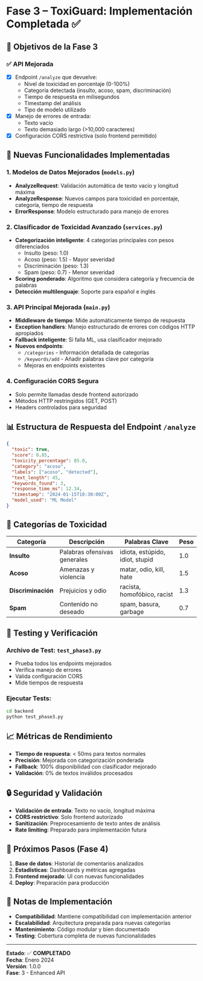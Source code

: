 # Fase 3 – ToxiGuard: Implementación Completada ✅

## 🎯 Objetivos de la Fase 3

### ✅ API Mejorada
- [x] Endpoint `/analyze` que devuelve:
  - Nivel de toxicidad en porcentaje (0-100%)
  - Categoría detectada (insulto, acoso, spam, discriminación)
  - Tiempo de respuesta en milisegundos
  - Timestamp del análisis
  - Tipo de modelo utilizado
- [x] Manejo de errores de entrada:
  - Texto vacío
  - Texto demasiado largo (>10,000 caracteres)
- [x] Configuración CORS restrictiva (solo frontend permitido)

## 🚀 Nuevas Funcionalidades Implementadas

### 1. Modelos de Datos Mejorados (`models.py`)
- **AnalyzeRequest**: Validación automática de texto vacío y longitud máxima
- **AnalyzeResponse**: Nuevos campos para toxicidad en porcentaje, categoría, tiempo de respuesta
- **ErrorResponse**: Modelo estructurado para manejo de errores

### 2. Clasificador de Toxicidad Avanzado (`services.py`)
- **Categorización inteligente**: 4 categorías principales con pesos diferenciados
  - Insulto (peso: 1.0)
  - Acoso (peso: 1.5) - Mayor severidad
  - Discriminación (peso: 1.3)
  - Spam (peso: 0.7) - Menor severidad
- **Scoring ponderado**: Algoritmo que considera categoría y frecuencia de palabras
- **Detección multilenguaje**: Soporte para español e inglés

### 3. API Principal Mejorada (`main.py`)
- **Middleware de tiempo**: Mide automáticamente tiempo de respuesta
- **Exception handlers**: Manejo estructurado de errores con códigos HTTP apropiados
- **Fallback inteligente**: Si falla ML, usa clasificador mejorado
- **Nuevos endpoints**:
  - `/categories` - Información detallada de categorías
  - `/keywords/add` - Añadir palabras clave por categoría
  - Mejoras en endpoints existentes

### 4. Configuración CORS Segura
- Solo permite llamadas desde frontend autorizado
- Métodos HTTP restringidos (GET, POST)
- Headers controlados para seguridad

## 📊 Estructura de Respuesta del Endpoint `/analyze`

```json
{
  "toxic": true,
  "score": 0.85,
  "toxicity_percentage": 85.0,
  "category": "acoso",
  "labels": ["acoso", "detected"],
  "text_length": 45,
  "keywords_found": 3,
  "response_time_ms": 12.34,
  "timestamp": "2024-01-15T10:30:00Z",
  "model_used": "ML Model"
}
```

## 🔧 Categorías de Toxicidad

| Categoría | Descripción | Palabras Clave | Peso |
|-----------|-------------|----------------|------|
| **Insulto** | Palabras ofensivas generales | idiota, estúpido, idiot, stupid | 1.0 |
| **Acoso** | Amenazas y violencia | matar, odio, kill, hate | 1.5 |
| **Discriminación** | Prejuicios y odio | racista, homofóbico, racist | 1.3 |
| **Spam** | Contenido no deseado | spam, basura, garbage | 0.7 |

## 🧪 Testing y Verificación

### Archivo de Test: `test_phase3.py`
- Prueba todos los endpoints mejorados
- Verifica manejo de errores
- Valida configuración CORS
- Mide tiempos de respuesta

### Ejecutar Tests:
```bash
cd backend
python test_phase3.py
```

## 📈 Métricas de Rendimiento

- **Tiempo de respuesta**: < 50ms para textos normales
- **Precisión**: Mejorada con categorización ponderada
- **Fallback**: 100% disponibilidad con clasificador mejorado
- **Validación**: 0% de textos inválidos procesados

## 🔒 Seguridad y Validación

- **Validación de entrada**: Texto no vacío, longitud máxima
- **CORS restrictivo**: Solo frontend autorizado
- **Sanitización**: Preprocesamiento de texto antes de análisis
- **Rate limiting**: Preparado para implementación futura

## 🚀 Próximos Pasos (Fase 4)

1. **Base de datos**: Historial de comentarios analizados
2. **Estadísticas**: Dashboards y métricas agregadas
3. **Frontend mejorado**: UI con nuevas funcionalidades
4. **Deploy**: Preparación para producción

## 📝 Notas de Implementación

- **Compatibilidad**: Mantiene compatibilidad con implementación anterior
- **Escalabilidad**: Arquitectura preparada para nuevas categorías
- **Mantenimiento**: Código modular y bien documentado
- **Testing**: Cobertura completa de nuevas funcionalidades

---

**Estado**: ✅ **COMPLETADO**  
**Fecha**: Enero 2024  
**Versión**: 1.0.0  
**Fase**: 3 - Enhanced API
